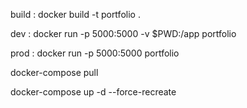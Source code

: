 build : docker build -t portfolio .

dev : docker run -p 5000:5000 -v $PWD:/app portfolio

prod : docker run -p 5000:5000 portfolio


docker-compose pull

docker-compose up -d --force-recreate
